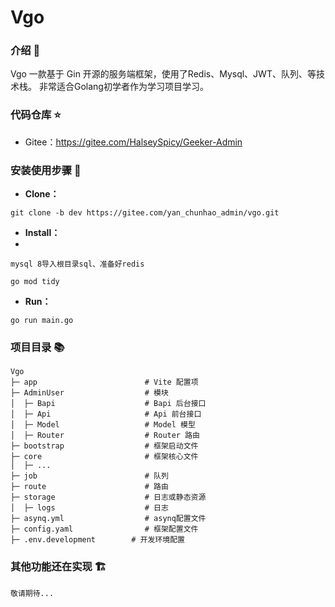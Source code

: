 # Vgo

### 介绍 📖

Vgo 一款基于 Gin 开源的服务端框架，使用了Redis、Mysql、JWT、队列、等技术栈。
非常适合Golang初学者作为学习项目学习。

### 代码仓库 ⭐

- Gitee：https://gitee.com/HalseySpicy/Geeker-Admin

### 安装使用步骤 📔

- **Clone：**

```text
git clone -b dev https://gitee.com/yan_chunhao_admin/vgo.git
```

- **Install：**
- 
```text
mysql 8导入根目录sql、准备好redis
```

```text
go mod tidy
```

- **Run：**

```text
go run main.go
```

### 项目目录 📚

```text
Vgo
├─ app                        # Vite 配置项
├─ AdminUser                  # 模块
│  ├─ Bapi                    # Bapi 后台接口
│  ├─ Api                     # Api 前台接口
│  ├─ Model                   # Model 模型
│  ├─ Router                  # Router 路由
├─ bootstrap                  # 框架启动文件
├─ core                       # 框架核心文件
│  ├─ ...
├─ job                        # 队列
├─ route                      # 路由
├─ storage                    # 日志或静态资源
│  ├─ logs                    # 日志
├─ asynq.yml                  # asynq配置文件
├─ config.yaml                # 框架配置文件
├─ .env.development        # 开发环境配置
```

### 其他功能还在实现 🏗

```text 
敬请期待...
```
